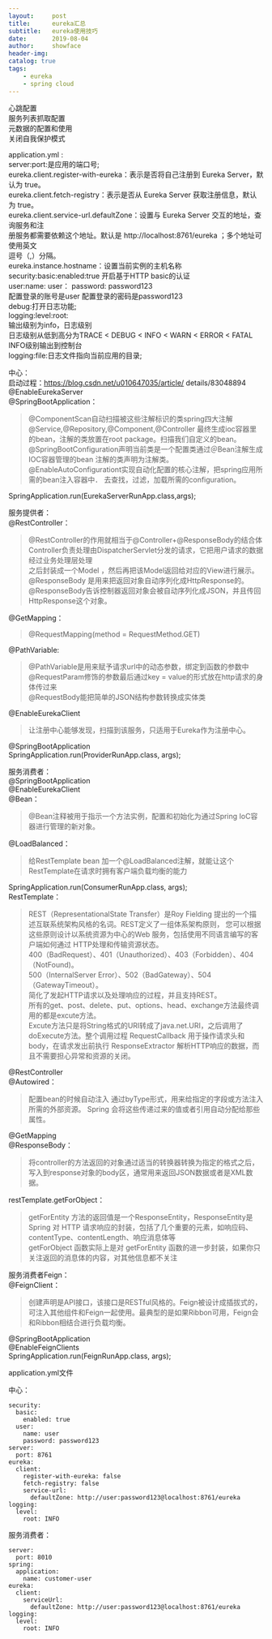 ```yaml
---
layout:     post
title:      eureka汇总
subtitle:   eureka使用技巧
date:       2019-08-04
author:     showface
header-img: 
catalog: true
tags:
    - eureka
    - spring cloud
---
```


>


心跳配置  
服务列表抓取配置  
元数据的配置和使用  
关闭自我保护模式  

application.yml :  
server:port:是应用的端口号;  
eureka.client.register-with-eureka：表示是否将自己注册到 Eureka Server，默认为 true。  
eureka.client.fetch-registry：表示是否从 Eureka Server 获取注册信息，默认为 true。  
eureka.client.service-url.defaultZone：设置与 Eureka Server 交互的地址，查询服务和注  
册服务都需要依赖这个地址。默认是 http://localhost:8761/eureka ；多个地址可使用英文  
逗号（,）分隔。  
eureka.instance.hostname：设置当前实例的主机名称  
security:basic:enabled:true 开启基于HTTP basic的认证  
user:name: user： password: password123   
 配置登录的账号是user 配置登录的密码是password123  
debug:打开日志功能;  
logging:level:root:  
	输出级别为info，日志级别    
	日志级别从低到高分为TRACE < DEBUG < INFO < WARN < ERROR < FATAL    
	INFO级别输出到控制台  
logging:file:日志文件指向当前应用的目录;  

中心：  
启动过程：https://blog.csdn.net/u010647035/article/    details/83048894  
@EnableEurekaServer  
@SpringBootApplication：  
>@ComponentScan自动扫描被这些注解标识的类spring四大注解@Service,@Repository,@Component,@Controller
	最终生成ioc容器里的bean，注解的类放置在root package。扫描我们自定义的bean。  
	@SpringBootConfiguration声明当前类是一个配置类通过＠Bean注解生成IOC容器管理的bean
	注解的类声明为注解类。  
	@EnableAutoConfigurationt实现自动化配置的核心注解，把spring应用所需的bean注入容器中．
	去查找，过滤，加载所需的configuration。   

SpringApplication.run(EurekaServerRunApp.class,args);  


服务提供者：  
@RestController：  
>	@RestController的作用就相当于@Controller+@ResponseBody的结合体
	Controller负责处理由DispatcherServlet分发的请求，它把用户请求的数据经过业务处理层处理  
	之后封装成一个Model ，然后再把该Model返回给对应的View进行展示。  
	@ResponseBody 是用来把返回对象自动序列化成HttpResponse的。  
	@ResponseBody告诉控制器返回对象会被自动序列化成JSON，并且传回HttpResponse这个对象。

@GetMapping：
>	@RequestMapping(method = RequestMethod.GET)

@PathVariable:  
>	@PathVariable是用来赋予请求url中的动态参数，绑定到函数的参数中
	@RequestParam修饰的参数最后通过key = value的形式放在http请求的身体传过来  
	@RequestBody能把简单的JSON结构参数转换成实体类

@EnableEurekaClient  
>	让注册中心能够发现，扫描到该服务，只适用于Eureka作为注册中心。

@SpringBootApplication  
SpringApplication.run(ProviderRunApp.class, args);


服务消费者：  
@SpringBootApplication  
@EnableEurekaClient  
@Bean：
>	@Bean注释被用于指示一个方法实例，配置和初始化为通过Spring IoC容器进行管理的新对象。

@LoadBalanced：  
>	给RestTemplate bean 加一个@LoadBalanced注解，就能让这个RestTemplate在请求时拥有客户端负载均衡的能力

SpringApplication.run(ConsumerRunApp.class, args);  
RestTemplate：
>	 REST（RepresentationalState Transfer）是Roy Fielding 提出的一个描述互联系统架构风格的名词。REST定义了一组体系架构原则，
	您可以根据这些原则设计以系统资源为中心的Web 服务，包括使用不同语言编写的客户端如何通过 HTTP处理和传输资源状态。  
	400（BadRequest）、401（Unauthorized）、403（Forbidden）、404（NotFound)。  
	500（InternalServer Error）、502（BadGateway）、504（GatewayTimeout）。  
	简化了发起HTTP请求以及处理响应的过程，并且支持REST。  
	所有的get、post、delete、put、options、head、exchange方法最终调用的都是excute方法。  
	Excute方法只是将String格式的URI转成了java.net.URI，之后调用了doExecute方法。整个调用过程
	RequestCallback   用于操作请求头和body，在请求发出前执行
	ResponseExtractor   解析HTTP响应的数据，而且不需要担心异常和资源的关闭。

@RestController  
@Autowired：
>	配置bean的时候自动注入
	通过byType形式，用来给指定的字段或方法注入所需的外部资源。
	Spring 会将这些传递过来的值或者引用自动分配给那些属性。

@GetMapping  
@ResponseBody：
>	将controller的方法返回的对象通过适当的转换器转换为指定的格式之后，写入到response对象的body区，通常用来返回JSON数据或者是XML数据。

restTemplate.getForObject：
>	getForEntity 方法的返回值是一个ResponseEntity<T>，ResponseEntity<T>是 Spring 对 HTTP 请求响应的封装，包括了几个重要的元素，如响应码、contentType、contentLength、响应消息体等  
	getForObject 函数实际上是对 getForEntity 函数的进一步封装，如果你只关注返回的消息体的内容，对其他信息都不关注

服务消费者Feign：  
@FeignClient：
>	创建声明是API接口，该接口是RESTful风格的。Feign被设计成插拔式的，可注入其他组件和Feign一起使用。最典型的是如果Ribbon可用，Feign会和Ribbon相结合进行负载均衡。

@SpringBootApplication  
@EnableFeignClients	  
SpringApplication.run(FeignRunApp.class, args);  


application.yml文件

中心：  
```
security:
  basic:
    enabled: true
  user:
    name: user
    password: password123
server:
  port: 8761
eureka:
  client:
    register-with-eureka: false
    fetch-registry: false
    service-url:
      defaultZone: http://user:password123@localhost:8761/eureka
logging:
  level:
    root: INFO
```

服务消费者：  
```
server:
  port: 8010
spring:
  application:
    name: customer-user
eureka:
  client:
    serviceUrl:
      defaultZone: http://user:password123@localhost:8761/eureka
logging:
  level:
    root: INFO
```


